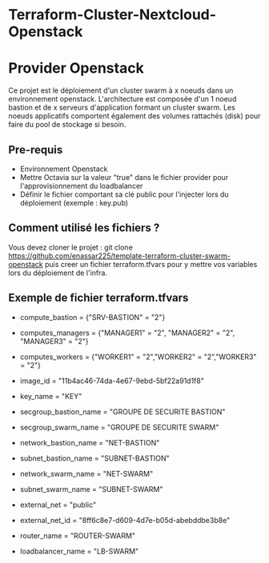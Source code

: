 # Terraform-Cluster-Nextcloud-Openstack
# Provider Openstack

Ce projet est le déploiement d'un cluster swarm à x noeuds dans un environnement openstack. L'architecture est composée d'un 1 noeud bastion et de x serveurs d'application formant un cluster swarm. Les noeuds applicatifs comportent également des volumes rattachés (disk) pour faire du pool de stockage si besoin.

## Pre-requis

* Environnement Openstack
* Mettre Octavia sur la valeur "true" dans le fichier provider pour l'approvisionnement du loadbalancer
* Définir le fichier comportant sa clé public pour l'injecter lors du déploiement (exemple : key.pub)

## Comment utilisé les fichiers ?

Vous devez cloner le projet : git clone https://github.com/enassar225/template-terraform-cluster-swarm-openstack puis creer un fichier terraform.tfvars pour y mettre vos variables lors du déploiement de l'infra.

## Exemple de fichier terraform.tfvars

* compute_bastion = {"SRV-BASTION" = "2"}
* computes_managers = {"MANAGER1" = "2", "MANAGER2" = "2", "MANAGER3" = "2"}
* computes_workers = {"WORKER1" = "2","WORKER2" = "2","WORKER3" = "2"}
* image_id = "11b4ac46-74da-4e67-9ebd-5bf22a91d1f8"
* key_name = "KEY"

* secgroup_bastion_name = "GROUPE DE SECURITE BASTION"
* secgroup_swarm_name   = "GROUPE DE SECURITE SWARM"

* network_bastion_name = "NET-BASTION"
* subnet_bastion_name  = "SUBNET-BASTION"
* network_swarm_name   = "NET-SWARM"
* subnet_swarm_name    = "SUBNET-SWARM"
* external_net         = "public"
* external_net_id      = "8ff6c8e7-d609-4d7e-b05d-abebddbe3b8e"
* router_name = "ROUTER-SWARM"

* loadbalancer_name = "LB-SWARM"

